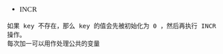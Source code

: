 <span  style="font-family: Simsun,serif; font-size: 17px; ">

- INCR
~~~
如果 key 不存在，那么 key 的值会先被初始化为 0 ，然后再执行 INCR 操作。
每次加一可以用作处理公共的变量
~~~

</span>